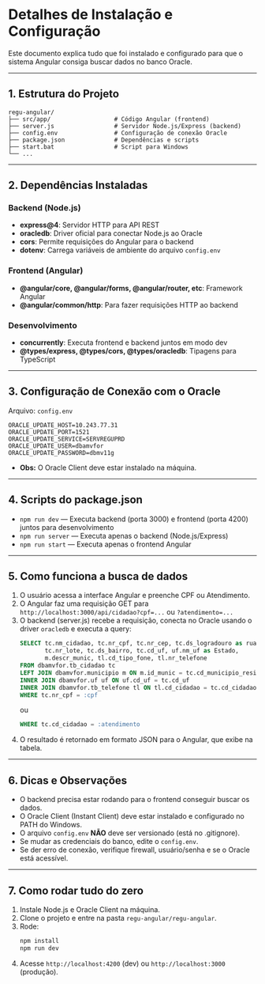 # Detalhes de Instalação e Configuração

Este documento explica tudo que foi instalado e configurado para que o sistema Angular consiga buscar dados no banco Oracle.

---

## 1. Estrutura do Projeto

```
regu-angular/
├── src/app/                  # Código Angular (frontend)
├── server.js                 # Servidor Node.js/Express (backend)
├── config.env                # Configuração de conexão Oracle
├── package.json              # Dependências e scripts
├── start.bat                 # Script para Windows
└── ...
```

---

## 2. Dependências Instaladas

### Backend (Node.js)
- **express@4**: Servidor HTTP para API REST
- **oracledb**: Driver oficial para conectar Node.js ao Oracle
- **cors**: Permite requisições do Angular para o backend
- **dotenv**: Carrega variáveis de ambiente do arquivo `config.env`

### Frontend (Angular)
- **@angular/core, @angular/forms, @angular/router, etc**: Framework Angular
- **@angular/common/http**: Para fazer requisições HTTP ao backend

### Desenvolvimento
- **concurrently**: Executa frontend e backend juntos em modo dev
- **@types/express, @types/cors, @types/oracledb**: Tipagens para TypeScript

---

## 3. Configuração de Conexão com o Oracle

Arquivo: `config.env`
```
ORACLE_UPDATE_HOST=10.243.77.31
ORACLE_UPDATE_PORT=1521
ORACLE_UPDATE_SERVICE=SERVREGUPRD
ORACLE_UPDATE_USER=dbamvfor
ORACLE_UPDATE_PASSWORD=dbmv11g
```
- **Obs:** O Oracle Client deve estar instalado na máquina.

---

## 4. Scripts do package.json

- `npm run dev` — Executa backend (porta 3000) e frontend (porta 4200) juntos para desenvolvimento
- `npm run server` — Executa apenas o backend (Node.js/Express)
- `npm run start` — Executa apenas o frontend Angular

---

## 5. Como funciona a busca de dados

1. O usuário acessa a interface Angular e preenche CPF ou Atendimento.
2. O Angular faz uma requisição GET para `http://localhost:3000/api/cidadao?cpf=...` ou `?atendimento=...`
3. O backend (server.js) recebe a requisição, conecta no Oracle usando o driver `oracledb` e executa a query:
   ```sql
   SELECT tc.nm_cidadao, tc.nr_cpf, tc.nr_cep, tc.ds_logradouro as rua, 
          tc.nr_lote, tc.ds_bairro, tc.cd_uf, uf.nm_uf as Estado, 
          m.descr_munic, tl.cd_tipo_fone, tl.nr_telefone
   FROM dbamvfor.tb_cidadao tc
   LEFT JOIN dbamvfor.municipio m ON m.id_munic = tc.cd_municipio_resid
   INNER JOIN dbamvfor.uf uf ON uf.cd_uf = tc.cd_uf
   INNER JOIN dbamvfor.tb_telefone tl ON tl.cd_cidadao = tc.cd_cidadao
   WHERE tc.nr_cpf = :cpf
   ```
   ou
   ```sql
   WHERE tc.cd_cidadao = :atendimento
   ```
4. O resultado é retornado em formato JSON para o Angular, que exibe na tabela.

---

## 6. Dicas e Observações

- O backend precisa estar rodando para o frontend conseguir buscar os dados.
- O Oracle Client (Instant Client) deve estar instalado e configurado no PATH do Windows.
- O arquivo `config.env` **NÃO** deve ser versionado (está no .gitignore).
- Se mudar as credenciais do banco, edite o `config.env`.
- Se der erro de conexão, verifique firewall, usuário/senha e se o Oracle está acessível.

---

## 7. Como rodar tudo do zero

1. Instale Node.js e Oracle Client na máquina.
2. Clone o projeto e entre na pasta `regu-angular/regu-angular`.
3. Rode:
   ```bash
   npm install
   npm run dev
   ```
4. Acesse `http://localhost:4200` (dev) ou `http://localhost:3000` (produção).
